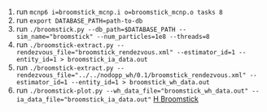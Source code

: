 1. run `mcnp6 i=broomstick_mcnp.i o=broomstick_mcnp.o tasks 8`
2. run `export DATABASE_PATH=path-to-db`
3. run `./broomstick.py --db_path=$DATABASE_PATH --sim_name="broomstick" --num_particles=1e8 --threads=8`
4. run `./broomstick-extract.py --rendezvous_file="broomstick_rendezvous.xml" --estimator_id=1 --entity_id=1 > broomstick_ia_data.out`
5. run `./broomstick-extract.py --rendezvous_file="../../nodopp_wh/0.1/broomstick_rendezvous.xml" --estimator_id=1 --entity_id=1 > broomstick_wh_data.out`
6. run `./broomstick-plot.py --wh_data_file="broomstick_wh_data.out" --ia_data_file="broomstick_ia_data.out"`
[H Broomstick](h_broomstick_current.png "H Broomstick")